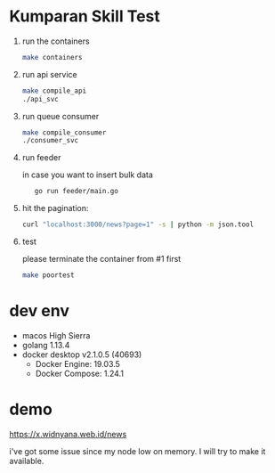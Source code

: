 # Kumparan Skill Test

1. run the containers
    ```bash
    make containers
    ```

2. run api service
    ```bash
    make compile_api
    ./api_svc
    ```

3. run queue consumer
    ```bash
    make compile_consumer
   ./consumer_svc
    ```
   
4. run feeder

    in case you want to insert bulk data 
    ```bash
       go run feeder/main.go 
    ```

5. hit the pagination:
    ```bash
    curl "localhost:3000/news?page=1" -s | python -m json.tool 
    ```
   
6. test
    
    please terminate the container from #1 first
    ```bash
    make poortest 
    ```
# dev env
- macos High Sierra
- golang 1.13.4
- docker desktop v2.1.0.5 (40693)
    - Docker Engine: 19.03.5
    - Docker Compose: 1.24.1
    
# demo

https://x.widnyana.web.id/news

i've got some issue since my node low on memory. I will try to make it available.